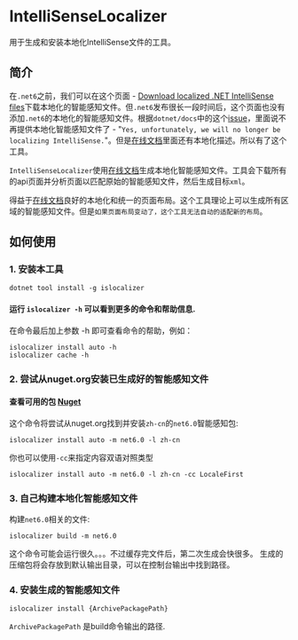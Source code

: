 ﻿# IntelliSenseLocalizer
用于生成和安装本地化IntelliSense文件的工具。

## 简介
在`.net6`之前，我们可以在这个页面 - [Download localized .NET IntelliSense files](https://dotnet.microsoft.com/en-us/download/intellisense)下载本地化的智能感知文件。但`.net6`发布很长一段时间后，这个页面也没有添加`.net6`的本地化的智能感知文件。根据`dotnet/docs`中的这个[issue](https://github.com/dotnet/docs/issues/27283)，里面说不再提供本地化智能感知文件了 - "`Yes, unfortunately, we will no longer be localizing IntelliSense.`"。但是[在线文档](https://docs.microsoft.com)里面还有本地化描述。所以有了这个工具。

`IntelliSenseLocalizer`使用[在线文档](https://docs.microsoft.com)生成本地化智能感知文件。工具会下载所有的api页面并分析页面以匹配原始的智能感知文件，然后生成目标`xml`。

得益于[在线文档](https://docs.microsoft.com)良好的本地化和统一的页面布局。这个工具理论上可以生成所有区域的智能感知文件。但是`如果页面布局变动了，这个工具无法自动的适配新的布局`。

## 如何使用

### 1. 安装本工具
```shell
dotnet tool install -g islocalizer
```

#### 运行 `islocalizer -h` 可以看到更多的命令和帮助信息.

在命令最后加上参数 -h 即可查看命令的帮助，例如：
```shell
islocalizer install auto -h
islocalizer cache -h
```

### 2. 尝试从nuget.org安装已生成好的智能感知文件

#### 查看可用的包 [Nuget](https://www.nuget.org/packages/IntelliSenseLocalizer.LanguagePack)

这个命令将尝试从nuget.org找到并安装`zh-cn`的`net6.0`智能感知包:

```shell
islocalizer install auto -m net6.0 -l zh-cn
```
你也可以使用`-cc`来指定内容双语对照类型
```shell
islocalizer install auto -m net6.0 -l zh-cn -cc LocaleFirst
```

### 3. 自己构建本地化智能感知文件

构建`net6.0`相关的文件:
```shell
islocalizer build -m net6.0
```
这个命令可能会运行很久。。。不过缓存完文件后，第二次生成会快很多。
生成的压缩包将会存放到默认输出目录，可以在控制台输出中找到路径。

### 4. 安装生成的智能感知文件
```shell
islocalizer install {ArchivePackagePath}
```
`ArchivePackagePath` 是build命令输出的路径.
